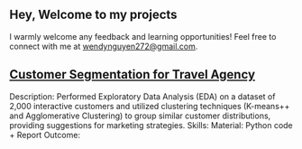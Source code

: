 ## Hey, Welcome to my projects

I warmly welcome any feedback and learning opportunities! Feel free to connect with me at wendynguyen272@gmail.com.

## [Customer Segmentation for Travel Agency](https://drive.google.com/drive/u/0/folders/10dyXLTOWpQHL4GFKUF9EpExUgNRkKqC0)

Description: Performed Exploratory Data Analysis (EDA) on a dataset of 2,000 interactive customers and utilized clustering techniques (K-means++ and Agglomerative Clustering) to group similar customer distributions, providing suggestions for marketing strategies.
Skills:
Material: Python code + Report
Outcome:
